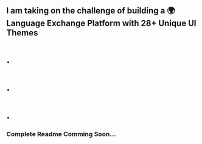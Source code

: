 ##  I am taking on the challenge of building a 🌍 Language Exchange Platform with 28+ Unique UI Themes
# .
# .
# .
### Complete Readme Comming Soon...
